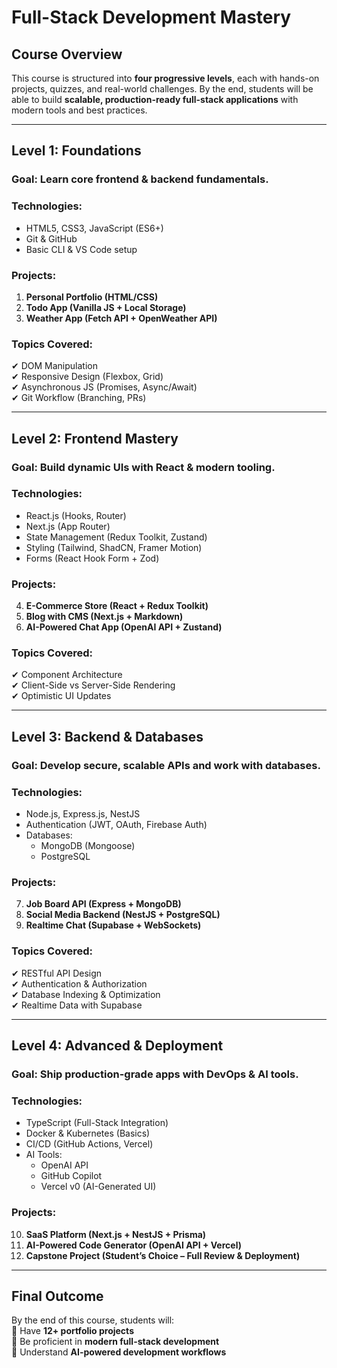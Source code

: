 # **Full-Stack Development Mastery**  

## **Course Overview**  
This course is structured into **four progressive levels**, each with hands-on projects, quizzes, and real-world challenges. By the end, students will be able to build **scalable, production-ready full-stack applications** with modern tools and best practices.  

---  

## **Level 1: Foundations**  
### **Goal:** Learn core frontend & backend fundamentals.  
### **Technologies:**  
- HTML5, CSS3, JavaScript (ES6+)  
- Git & GitHub  
- Basic CLI & VS Code setup  

### **Projects:**  
1. **Personal Portfolio (HTML/CSS)**  
2. **Todo App (Vanilla JS + Local Storage)**  
3. **Weather App (Fetch API + OpenWeather API)**  

### **Topics Covered:**  
✔ DOM Manipulation  
✔ Responsive Design (Flexbox, Grid)  
✔ Asynchronous JS (Promises, Async/Await)  
✔ Git Workflow (Branching, PRs)  

---  

## **Level 2: Frontend Mastery**  
### **Goal:** Build dynamic UIs with React & modern tooling.  
### **Technologies:**  
- React.js (Hooks, Router)  
- Next.js (App Router)  
- State Management (Redux Toolkit, Zustand)  
- Styling (Tailwind, ShadCN, Framer Motion)  
- Forms (React Hook Form + Zod)  

### **Projects:**  
4. **E-Commerce Store (React + Redux Toolkit)**  
5. **Blog with CMS (Next.js + Markdown)**  
6. **AI-Powered Chat App (OpenAI API + Zustand)**  

### **Topics Covered:**  
✔ Component Architecture  
✔ Client-Side vs Server-Side Rendering  
✔ Optimistic UI Updates  

---  

## **Level 3: Backend & Databases**  
### **Goal:** Develop secure, scalable APIs and work with databases.  
### **Technologies:**  
- Node.js, Express.js, NestJS  
- Authentication (JWT, OAuth, Firebase Auth)  
- Databases:  
  - MongoDB (Mongoose)  
  - PostgreSQL 

### **Projects:**  
7. **Job Board API (Express + MongoDB)**  
8. **Social Media Backend (NestJS + PostgreSQL)**  
9. **Realtime Chat (Supabase + WebSockets)**  

### **Topics Covered:**  
✔ RESTful API Design  
✔ Authentication & Authorization  
✔ Database Indexing & Optimization  
✔ Realtime Data with Supabase  

---  

## **Level 4: Advanced & Deployment**  
### **Goal:** Ship production-grade apps with DevOps & AI tools.  
### **Technologies:**  
- TypeScript (Full-Stack Integration)  
- Docker & Kubernetes (Basics)  
- CI/CD (GitHub Actions, Vercel)  
- AI Tools:  
  - OpenAI API  
  - GitHub Copilot  
  - Vercel v0 (AI-Generated UI)  

### **Projects:**  
10. **SaaS Platform (Next.js + NestJS + Prisma)**  
11. **AI-Powered Code Generator (OpenAI API + Vercel)**  
12. **Capstone Project (Student’s Choice – Full Review & Deployment)**  


---  

## **Final Outcome**  
By the end of this course, students will:  
🚀 Have **12+ portfolio projects**  
🚀 Be proficient in **modern full-stack development**  
🚀 Understand **AI-powered development workflows**  

